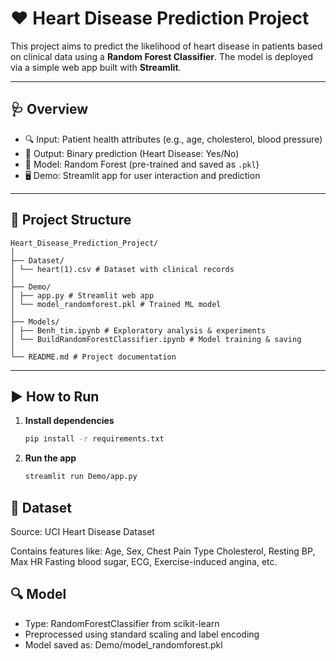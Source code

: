 # ❤️ Heart Disease Prediction Project

This project aims to predict the likelihood of heart disease in patients based on clinical data using a **Random Forest Classifier**. The model is deployed via a simple web app built with **Streamlit**.

---

## 🩺 Overview

- 🔍 Input: Patient health attributes (e.g., age, cholesterol, blood pressure)
- 🎯 Output: Binary prediction (Heart Disease: Yes/No)
- 🧠 Model: Random Forest (pre-trained and saved as `.pkl`)
- 🖥️ Demo: Streamlit app for user interaction and prediction

---

## 📁 Project Structure
```
Heart_Disease_Prediction_Project/
│
├── Dataset/
│ └── heart(1).csv # Dataset with clinical records
│
├── Demo/
│ ├── app.py # Streamlit web app
│ └── model_randomforest.pkl # Trained ML model
│
├── Models/
│ ├── Benh_tim.ipynb # Exploratory analysis & experiments
│ └── BuildRandomForestClassifier.ipynb # Model training & saving
│
└── README.md # Project documentation
```
---

## ▶️ How to Run

1. **Install dependencies**
   ```bash
   pip install -r requirements.txt
2. **Run the app**
    ```bash
    streamlit run Demo/app.py
    
## 🧪 Dataset
Source: UCI Heart Disease Dataset

Contains features like:
Age, Sex, Chest Pain Type
Cholesterol, Resting BP, Max HR
Fasting blood sugar, ECG, Exercise-induced angina, etc.

## 🔍 Model
- Type: RandomForestClassifier from scikit-learn
- Preprocessed using standard scaling and label encoding
- Model saved as: Demo/model_randomforest.pkl

